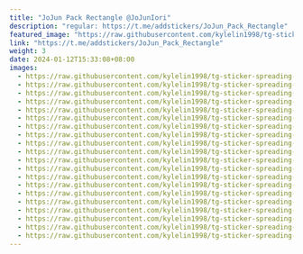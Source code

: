 ```yaml
---
title: "JoJun Pack Rectangle @JoJunIori"
description: "regular: https://t.me/addstickers/JoJun_Pack_Rectangle"
featured_image: "https://raw.githubusercontent.com/kylelin1998/tg-sticker-spreading-worldwide-images/main/img/5bbe46ee-c512-44d5-a0a2-53d3cd43f909.jpg"
link: "https://t.me/addstickers/JoJun_Pack_Rectangle"
weight: 3
date: 2024-01-12T15:33:08+08:00
images:
  - https://raw.githubusercontent.com/kylelin1998/tg-sticker-spreading-worldwide-images/main/img/5bbe46ee-c512-44d5-a0a2-53d3cd43f909.jpg
  - https://raw.githubusercontent.com/kylelin1998/tg-sticker-spreading-worldwide-images/main/img/90b88324-0e0b-4bfc-a482-12bd33bce024.jpg
  - https://raw.githubusercontent.com/kylelin1998/tg-sticker-spreading-worldwide-images/main/img/b53065bf-3de2-4fa9-9523-58574bb49805.jpg
  - https://raw.githubusercontent.com/kylelin1998/tg-sticker-spreading-worldwide-images/main/img/51250aa5-ed49-41f4-9ca9-16c9b0864915.jpg
  - https://raw.githubusercontent.com/kylelin1998/tg-sticker-spreading-worldwide-images/main/img/67d22984-6e39-4f74-bee7-f5a42534339a.jpg
  - https://raw.githubusercontent.com/kylelin1998/tg-sticker-spreading-worldwide-images/main/img/b829d85d-3c99-434c-b457-cb4ceea30e8d.jpg
  - https://raw.githubusercontent.com/kylelin1998/tg-sticker-spreading-worldwide-images/main/img/e6c96a65-d2d5-43b1-aeef-d0283a60c6db.jpg
  - https://raw.githubusercontent.com/kylelin1998/tg-sticker-spreading-worldwide-images/main/img/74d2c412-bec8-42b9-ae6d-8a375a2e6ec4.jpg
  - https://raw.githubusercontent.com/kylelin1998/tg-sticker-spreading-worldwide-images/main/img/bc11c52e-61dc-469e-988c-d8808e292378.jpg
  - https://raw.githubusercontent.com/kylelin1998/tg-sticker-spreading-worldwide-images/main/img/8d11a000-68ae-41b6-8350-307ba604c80d.jpg
  - https://raw.githubusercontent.com/kylelin1998/tg-sticker-spreading-worldwide-images/main/img/efd7e973-dc19-4cb0-b159-e514b456eb92.jpg
  - https://raw.githubusercontent.com/kylelin1998/tg-sticker-spreading-worldwide-images/main/img/0200171b-6e3c-48c3-bd1b-eb3ae55b59b1.jpg
  - https://raw.githubusercontent.com/kylelin1998/tg-sticker-spreading-worldwide-images/main/img/b2cc9efa-9f6a-47d8-a1eb-9c38d7b0b887.jpg
  - https://raw.githubusercontent.com/kylelin1998/tg-sticker-spreading-worldwide-images/main/img/13f7c1b7-6fe0-466b-85dd-7bc325fda2bb.jpg
  - https://raw.githubusercontent.com/kylelin1998/tg-sticker-spreading-worldwide-images/main/img/d4d98ce2-2531-4eff-9bda-fb1e2b669a3d.jpg
  - https://raw.githubusercontent.com/kylelin1998/tg-sticker-spreading-worldwide-images/main/img/5cb7df03-e6b6-4bd4-87f7-6a843d726629.jpg
  - https://raw.githubusercontent.com/kylelin1998/tg-sticker-spreading-worldwide-images/main/img/d0fbaa4b-794a-4fc3-a1a9-c3492b89fa38.jpg
  - https://raw.githubusercontent.com/kylelin1998/tg-sticker-spreading-worldwide-images/main/img/a977f467-a0ca-4126-b757-7ae94ac09f00.jpg
  - https://raw.githubusercontent.com/kylelin1998/tg-sticker-spreading-worldwide-images/main/img/f1a32026-9885-4c5b-96fc-7fb1d301ec81.jpg
  - https://raw.githubusercontent.com/kylelin1998/tg-sticker-spreading-worldwide-images/main/img/0bdfe262-2ca3-4e06-849a-339756ef5cdd.jpg
---
```

